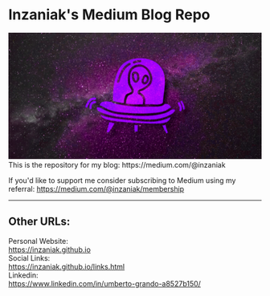 # Inzaniak's Medium Blog Repo
<img src=".\resources\img\big_banner.png">  
This is the repository for my blog:  
https://medium.com/@inzaniak

If you'd like to support me consider subscribing to Medium using my referral:
https://medium.com/@inzaniak/membership

---
## Other URLs:
Personal Website:  
https://inzaniak.github.io  
Social Links:  
https://inzaniak.github.io/links.html  
Linkedin:  
https://www.linkedin.com/in/umberto-grando-a8527b150/  
